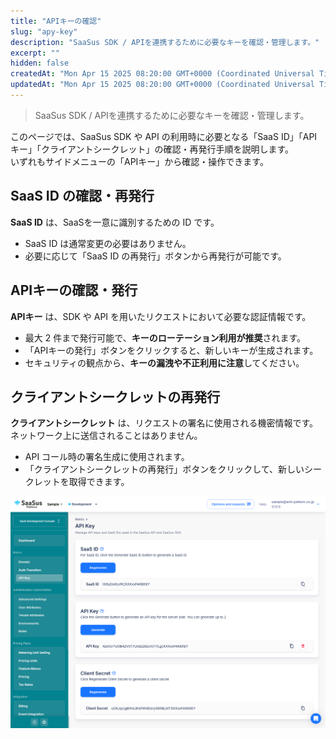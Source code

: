 ```yaml
---
title: "APIキーの確認"
slug: "apy-key"
description: "SaaSus SDK / APIを連携するために必要なキーを確認・管理します。"
excerpt: ""
hidden: false
createdAt: "Mon Apr 15 2025 08:20:00 GMT+0000 (Coordinated Universal Time)"
updatedAt: "Mon Apr 15 2025 08:20:00 GMT+0000 (Coordinated Universal Time)"
---
```


> SaaSus SDK / APIを連携するために必要なキーを確認・管理します。

このページでは、SaaSus SDK や API の利用時に必要となる「SaaS ID」「APIキー」「クライアントシークレット」の確認・再発行手順を説明します。  
いずれもサイドメニューの「APIキー」から確認・操作できます。

## SaaS ID の確認・再発行

**SaaS ID** は、SaaSを一意に識別するための ID です。

- SaaS ID は通常変更の必要はありません。
- 必要に応じて「SaaS ID の再発行」ボタンから再発行が可能です。

## APIキーの確認・発行

**APIキー** は、SDK や API を用いたリクエストにおいて必要な認証情報です。

- 最大 2 件まで発行可能で、**キーのローテーション利用が推奨**されます。
- 「APIキーの発行」ボタンをクリックすると、新しいキーが生成されます。
- セキュリティの観点から、**キーの漏洩や不正利用に注意**してください。

## クライアントシークレットの再発行

**クライアントシークレット** は、リクエストの署名に使用される機密情報です。ネットワーク上に送信されることはありません。

- API コール時の署名生成に使用されます。
- 「クライアントシークレットの再発行」ボタンをクリックして、新しいシークレットを取得できます。


![APIキー画面](/ja/img/part-4/application-settings/api-key-settings/api-key.png)

